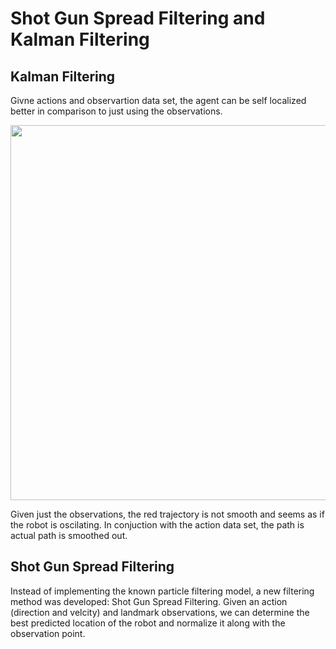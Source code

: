 # Shot Gun Spread Filtering and Kalman Filtering #

## Kalman Filtering ##
Givne actions and observartion data set, the agent can be self localized better in comparison to just using the observations.
<p align="center">
  <img src="https://github.com/joshyeram/slam/blob/main/distrib/kf.png", width="600"/>
</p>
Given just the observations, the red trajectory is not smooth and seems as if the robot is oscilating. In conjuction with the action data set, the path is actual path is smoothed out.

## Shot Gun Spread Filtering ##
Instead of implementing the known particle filtering model, a new filtering method was developed: Shot Gun Spread Filtering. Given an action (direction and velcity) and landmark observations, we can determine the best predicted location of the robot and normalize it along with the observation point. 
